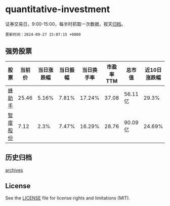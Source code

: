 # quantitative-investment

证券交易日，9:00-15:00，每半时抓取一次数据，按天[归档](archives)。

`更新时间：2024-09-27 15:07:15 +0800`

## 强势股票

|股票|当前价|当日涨跌幅|当日振幅|当日换手率|市盈率TTM|总市值|近10日涨跌幅|
|----|----|----|----|----|----|----|----|
|[蜂助手](https://xueqiu.com/S/SZ301382)|25.46|5.16%|7.81%|17.24%|37.08|56.11亿|29.3%|
|[智度股份](https://xueqiu.com/S/SZ000676)|7.12|2.3%|7.47%|16.29%|28.76|90.09亿|24.69%|

## 历史归档

[archives](archives)

## License

See the [LICENSE](LICENSE) file for license rights and limitations (MIT).